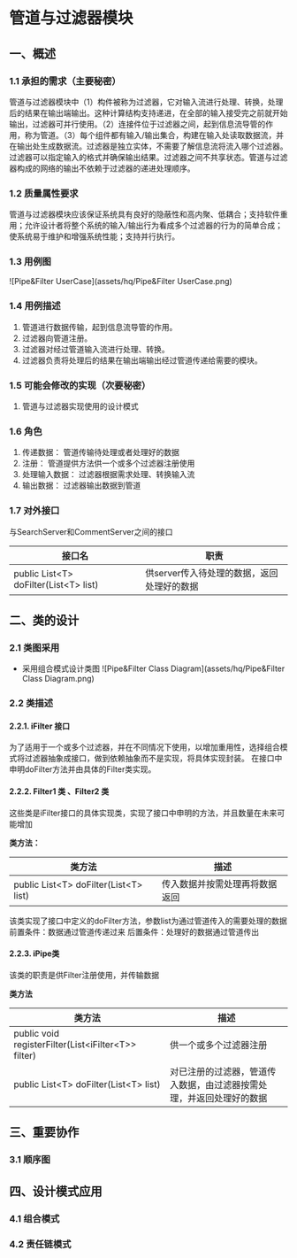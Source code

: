 # 管道与过滤器模块
## 一、概述
### 1.1 承担的需求（主要秘密）
管道与过滤器模块中（1）构件被称为过滤器，它对输入流进行处理、转换，处理后的结果在输出端输出。这种计算结构支持递进，在全部的输入接受完之前就开始输出，过滤器可并行使用。（2）连接件位于过滤器之间，起到信息流导管的作用，称为管道。（3）每个组件都有输入/输出集合，构建在输入处读取数据流，并在输出处生成数据流。过滤器是独立实体，不需要了解信息流将流入哪个过滤器。过滤器可以指定输入的格式并确保输出结果。过滤器之间不共享状态。管道与过滤器构成的网络的输出不依赖于过滤器的递进处理顺序。

### 1.2 质量属性要求
管道与过滤器模块应该保证系统具有良好的隐蔽性和高内聚、低耦合；支持软件重用；允许设计者将整个系统的输入/输出行为看成多个过滤器的行为的简单合成；使系统易于维护和增强系统性能；支持并行执行。
### 1.3 用例图
![Pipe&Filter UserCase](assets/hq/Pipe&Filter UserCase.png)


### 1.4 用例描述
1. 管道进行数据传输，起到信息流导管的作用。
2. 过滤器向管道注册。
3. 过滤器对经过管道输入流进行处理、转换。
4. 过滤器负责将处理后的结果在输出端输出经过管道传递给需要的模块。


### 1.5 可能会修改的实现（次要秘密）
1. 管道与过滤器实现使用的设计模式

### 1.6 角色
1. 传递数据：
管道传输待处理或者处理好的数据
2. 注册：
管道提供方法供一个或多个过滤器注册使用
3. 处理输入数据：
过滤器根据需求处理、转换输入流
4. 输出数据：
过滤器输出数据到管道

### 1.7 对外接口
与SearchServer和CommentServer之间的接口

|接口名|职责|
|--|--|
|public List\<T\> doFilter(List\<T\> list) |供server传入待处理的数据，返回处理好的数据|

## 二、类的设计
### 2.1 类图采用
- 采用组合模式设计类图
![Pipe&Filter Class Diagram](assets/hq/Pipe&Filter Class Diagram.png)


### 2.2 类描述

#### 2.2.1. iFilter 接口
为了适用于一个或多个过滤器，并在不同情况下使用，以增加重用性，选择组合模式将过滤器抽象成接口，做到依赖抽象而不是实现，将具体实现封装。 在接口中申明doFilter方法并由具体的Filter类实现。

#### 2.2.2. Filter1 类 、Filter2 类
这些类是iFilter接口的具体实现类，实现了接口中申明的方法，并且数量在未来可能增加

**类方法：**

| 类方法 | 描述     |
| --- | ---|
|  public  List\<T\> doFilter(List\<T\> list)| 传入数据并按需处理再将数据返回 |

该类实现了接口中定义的doFilter方法，参数list为通过管道传入的需要处理的数据
前置条件：数据通过管道传递过来
后置条件：处理好的数据通过管道传出


#### 2.2.3. iPipe类
该类的职责是供Filter注册使用，并传输数据

**类方法**

| 类方法 | 描述 |
| ---| --- |
|public void registerFilter(List\<iFilter\<T\>\> filter) |供一个或多个过滤器注册|
|public List\<T\> doFilter(List\<T\> list) |对已注册的过滤器，管道传入数据，由过滤器按需处理，并返回处理好的数据|



## 三、重要协作
### 3.1 顺序图


## 四、设计模式应用
### 4.1 组合模式
### 4.2 责任链模式

